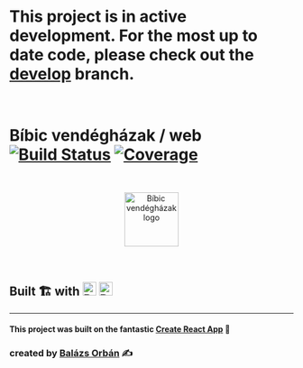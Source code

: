 # This project is in active development. For the most up to date code, please check out the [develop](https://github.com/bibic-vendeghazak/web/tree/develop) branch.

<br>

# Bíbic vendégházak / web [![Build Status](https://travis-ci.org/bibic-vendeghazak/web.svg?branch=develop)](https://travis-ci.org/bibic-vendeghazak/web) [![Coverage](https://raw.githubusercontent.com/bibic-vendeghazak/web/develop/docs/badge.svg?sanitize=true)](https://bibic-vendeghazak.github.io/web)


<br>
<p align=center>
<a href="https://bibicvendeghazak.hu"><img width=96 src="https://bibic-vendeghazak-web.firebaseapp.com/android-chrome-192x192.png" alt="Bíbic vendégházak logo"></a>
<br>
<br>
<br>

<h2>Built 🏗 with 
<a href="https://reactjs.org"><img height=24 src="https://upload.wikimedia.org/wikipedia/commons/a/a7/React-icon.svg" alt="React logo"></a>
<a href="https://firebase.google.com"><img src="https://firebase.google.com/downloads/brand-guidelines/SVG/logo-logomark.svg" height=24 alt="React logo"></a></h2>

</p>

<hr/>

#### This project was built on the fantastic  [Create React App](https://github.com/facebook/create-react-app) 🎉

### created by [Balázs Orbán](https://new.balazsorban.com) ✍

